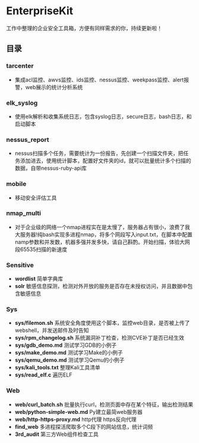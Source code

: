 # EnterpriseKit

  工作中整理的企业安全工具箱，方便有同样需求的你，持续更新啦！

## 目录

### tarcenter
- 集成acl监控、awvs监控、ids监控、nessus监控、weekpass监控、alert报警，web展示的统计分析系统

### elk_syslog 
- 使用elk解析和收集系统日志，包含syslog日志，secure日志，bash日志，和启动脚本

### nessus_report 
- nessus扫描多个任务，需要统计为一份报告，先创建一个扫描文件夹，把任务添加进去，使用统计脚本，配置好文件夹的id，就可以批量统计多个扫描的数据，自带nessus-ruby-api库

### mobile
- 移动安全评估工具

### nmap_multi 
- 对于企业级的网络一个nmap进程实在是太慢了，服务器占有很小，浪费了我大服务器!纯bash实现多进程nmap，将多个网段写入input.txt，在脚本中配置namp参数和并发数，机器多强并发多快，请自己斟酌。开始扫描，体验大网段65535扫描的新速度

### Sensitive
- **wordlist** 简单字典库
- **solr** 敏感信息探测，检测对外开放的服务是否存在未授权访问，并且数据中包含敏感信息

### Sys

- **sys/filemon.sh**  系统安全角度使用这个脚本，监控web目录，是否被上传了webshell，并发送邮件及时告知
- **sys/rpm_changelog.sh** 系统漏洞补丁检查，检测CVE补丁是否已经生效
- **sys/gdb_demo.md** 测试学习GDB的小例子
- **sys/make_demo.md** 测试学习Make的小例子
- **sys/qemu_demo.md** 测试学习Qemu的小例子
- **sys/kali_tools.txt** 整理Kali工具清单
- **sys/read_elf.c** 遍历ELF

### Web

- **web/curl_batch.sh** 批量执行curl，检测页面中存在某个特征，输出检测结果
- **web/python-simple-web.md** Py建立最简web服务器
- **web/http-https-proxy.md** http代理 https反向代理
- **find_web** 多进程探活爬取多个C段下的网站信息，统计词频
- **3rd_audit** 第三方Web组件检查工具
